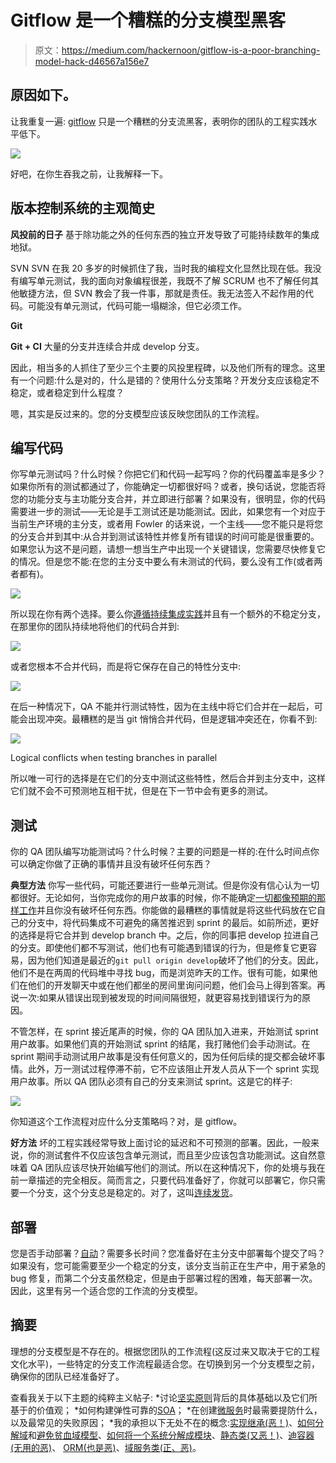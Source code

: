 # Gitflow 是一个糟糕的分支模型黑客

> 原文：<https://medium.com/hackernoon/gitflow-is-a-poor-branching-model-hack-d46567a156e7>

## 原因如下。

让我重复一遍: [gitflow](https://nvie.com/posts/a-successful-git-branching-model/) 只是一个糟糕的分支流黑客，表明你的团队的工程实践水平低下。

![](img/98b4afdfa7c95c1daf015dced19677f4.png)

好吧，在你生吞我之前，让我解释一下。

## 版本控制系统的主观简史

**风投前的日子**
基于除功能之外的任何东西的独立开发导致了可能持续数年的集成地狱。

SVN
SVN 在我 20 多岁的时候抓住了我，当时我的编程文化显然比现在低。我没有编写单元测试，我的面向对象编程很差，我既不了解 SCRUM 也不了解任何其他敏捷方法，但 SVN 教会了我一件事，那就是责任。我无法签入不起作用的代码。可能没有单元测试，代码可能一塌糊涂，但它必须工作。

**Git**

**Git + CI**
大量的分支并连续合并成 develop 分支。

因此，相当多的人抓住了至少三个主要的风投里程碑，以及他们所有的理念。这里有一个问题:什么是对的，什么是错的？使用什么分支策略？开发分支应该稳定不稳定，或者稳定到什么程度？

嗯，其实是反过来的。您的分支模型应该反映您团队的工作流程。

## 编写代码

你写单元测试吗？什么时候？你把它们和代码一起写吗？你的代码覆盖率是多少？如果你所有的测试都通过了，你能确定一切都很好吗？或者，换句话说，您能否将您的功能分支与主功能分支合并，并立即进行部署？如果没有，很明显，你的代码需要进一步的测试——无论是手工测试还是功能测试。因此，如果您有一个对应于当前生产环境的主分支，或者用 Fowler 的话来说，一个主线——您不能只是将您的分支合并到其中:从合并到测试该特性并修复所有错误的时间可能是很重要的。如果您认为这不是问题，请想一想当生产中出现一个关键错误，您需要尽快修复它的情况。但是您不能:在您的主分支中要么有未测试的代码，要么没有工作(或者两者都有)。

![](img/125f2b1353996875f72cdd816efb51b5.png)

所以现在你有两个选择。要么你[遵循持续集成实践](https://martinfowler.com/bliki/FeatureBranch.html)并且有一个额外的不稳定分支，在那里你的团队持续地将他们的代码合并到:

![](img/0563b833c1cddf5f1c4a54ae4b741ea9.png)

或者您根本不合并代码，而是将它保存在自己的特性分支中:

![](img/ca2896b8031ee4bbdfc1317fce57b815.png)

在后一种情况下，QA 不能并行测试特性，因为在主线中将它们合并在一起后，可能会出现冲突。最糟糕的是当 git 悄悄合并代码，但是逻辑冲突还在，你看不到:

![](img/2cbeb8fcb5802d13321c12419ea6833c.png)

Logical conflicts when testing branches in parallel

所以唯一可行的选择是在它们的分支中测试这些特性，然后合并到主分支中，这样它们就不会不可预测地互相干扰，但是在下一节中会有更多的测试。

## 测试

你的 QA 团队编写功能测试吗？什么时候？主要的问题是一样的:在什么时间点你可以确定你做了正确的事情并且没有破坏任何东西？

**典型方法** 你写一些代码，可能还要进行一些单元测试。但是你没有信心认为一切都很好。无论如何，当你完成你的用户故事的时候，你不能确定[一切都像预期的那样工作](https://www.seguetech.com/what-characteristics-make-good-agile-acceptance-criteria/)并且你没有破坏任何东西。你能做的最糟糕的事情就是将这些代码放在它自己的分支中，将代码集成不可避免的痛苦推迟到 sprint 的最后。如前所述，更好的选择是将它合并到 develop branch 中。之后，你的同事把 develop 拉进自己的分支。即使他们都不写测试，他们也有可能遇到错误的行为，但是修复它更容易，因为他们知道是最近的`git pull origin develop`破坏了他们的分支。因此，他们不是在两周的代码堆中寻找 bug，而是浏览昨天的工作。很有可能，如果他们在他们的开发聊天中或在他们都坐的房间里询问问题，他们会马上得到答案。再说一次:如果从错误出现到被发现的时间间隔很短，就更容易找到错误行为的原因。

不管怎样，在 sprint 接近尾声的时候，你的 QA 团队加入进来，开始测试 sprint 用户故事。如果他们真的开始测试 sprint 的结尾，我打赌他们会手动测试。在 sprint 期间手动测试用户故事是没有任何意义的，因为任何后续的提交都会破坏事情。此外，万一测试过程停滞不前，它不应该阻止开发人员从下一个 sprint 实现用户故事。所以 QA 团队必须有自己的分支来测试 sprint。这是它的样子:

![](img/a146b347e41283c72bd61c113ff238bd.png)

你知道这个工作流程对应什么分支策略吗？对，是 gitflow。

**好方法** 坏的工程实践经常导致上面讨论的延迟和不可预测的部署。因此，一般来说，你的测试套件不仅应该包含单元测试，而且至少应该包含功能测试。这自然意味着 QA 团队应该尽快开始编写他们的测试。所以在这种情况下，你的处境与我在前一章描述的完全相反。简而言之，只要代码准备好了，你就可以部署它，你只需要一个分支，这个分支总是稳定的。对了，这叫[连续发货](https://continuousdelivery.com/)。

## 部署

您是否手动部署？[自动](https://puppet.com/blog/continuous-delivery-vs-continuous-deployment-what-s-diff)？需要多长时间？您准备好在主分支中部署每个提交了吗？如果没有，您可能需要至少一个稳定的分支，该分支当前正在生产中，用于紧急的 bug 修复，而第二个分支虽然稳定，但是由于部署过程的困难，每天部署一次。因此，这里有另一个适合您的工作流的分支模型。

## 摘要

理想的分支模型是不存在的。根据您团队的工作流程(这反过来又取决于它的工程文化水平)，一些特定的分支工作流程最适合您。在切换到另一个分支模型之前，确保你的团队已经准备好了。

查看我关于以下主题的纯粹主义帖子:
*讨论[坚实原则](https://hackernoon.com/solid-principles-530b2cc2badf)背后的具体基础以及它们所基于的价值观；
*如何构建弹性可靠的[SOA](/@wrong.about/how-to-implement-soa-dc6bf08fba9a)；
*在创建[微服务](https://hackernoon.com/why-microservices-fail-6cdc006f9540)时最需要提防什么，以及最常见的失败原因；
*我的承担以下无处不在的概念:[实现继承(恶！)](https://hackernoon.com/inheritance-based-on-internal-structure-is-evil-7474cc8e64dc)、[如何分解域](https://hackernoon.com/on-good-domain-decomposition-385ee8ce5a3)和[避免贫血域模型](https://hackernoon.com/how-to-avoid-anemic-domain-model-5e1c3e6fe4d0)、[如何将一个系统分解成模块](https://hackernoon.com/how-to-decompose-a-system-into-modules-796bd941f036)、[静态类(又恶！)](https://codeburst.io/static-classes-are-evil-or-make-your-dependencies-explicit-af3e73bd29dd)、[迪容器(无用的恶)](https://hackernoon.com/you-dont-need-a-dependency-injection-container-10a5d4a5f878)、 [ORM(也是恶)](https://hackernoon.com/you-dont-need-an-orm-7ef83bd1b37d)、[域服务类(正、恶)](https://hackernoon.com/you-dont-need-a-domain-service-class-in-ddd-9ecd3140782)。